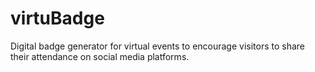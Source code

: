 # virtuBadge
Digital badge generator for virtual events to encourage visitors to share their attendance on social media platforms. 
